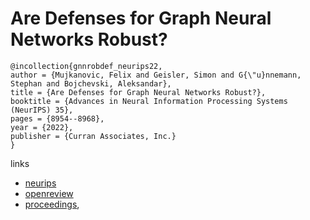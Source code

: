 # Are Defenses for Graph Neural Networks Robust?

```
@incollection{gnnrobdef_neurips22,
author = {Mujkanovic, Felix and Geisler, Simon and G{\"u}nnemann, Stephan and Bojchevski, Aleksandar},
title = {Are Defenses for Graph Neural Networks Robust?},
booktitle = {Advances in Neural Information Processing Systems (NeurIPS) 35},
pages = {8954--8968},
year = {2022},
publisher = {Curran Associates, Inc.}
}
```

links
- [neurips](https://nips.cc/Conferences/2022/Schedule?showEvent=53115)
- [openreview](https://openreview.net/forum?id=yCJVkELVT9d)
- [proceedings](https://papers.nips.cc//paper_files/paper/2022/hash/3ac904a31f9141444009777abef2ed8e-Abstract-Conference.html),
